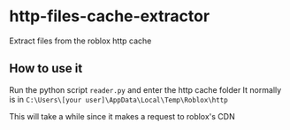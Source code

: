 # http-files-cache-extractor

Extract files from the roblox http cache

## How to use it

Run the python script `reader.py` and enter the http cache folder
It normally is in `C:\Users\[your user]\AppData\Local\Temp\Roblox\http`

This will take a while since it makes a request to roblox's CDN
